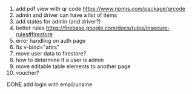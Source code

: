 1. add pdf view with qr code https://www.npmjs.com/package/qrcode
2. admin and driver can have a list of items
3. add states for admin (and driver?)
4. better rules https://firebase.google.com/docs/rules/insecure-rules#firestore
5. error handling on auth page
6. fix v-bind="attrs"
7. move user data to firestore?
8. how to determine if a user is admin
9. move editable table elements to another page
10. voucher?
 
DONE
add login with email/uname
